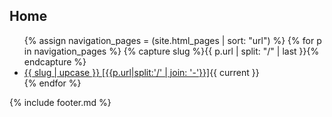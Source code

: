 ## Home

<ul>
{% assign navigation_pages = (site.html_pages | sort: "url") %}
{% for p in navigation_pages %}
  {% capture slug %}{{ p.url | split: "/" | last }}{% endcapture %}
  <li><a href="{{ p.url | absolute_url }}" {% if p.url == page.url %}class="link-gray"{% endif %}>{{ slug | upcase }} [{{p.url|split:'/' | join: '-'}}]</a>{{ current }}</li>
{% endfor %}
</ul>

{% include footer.md %}
